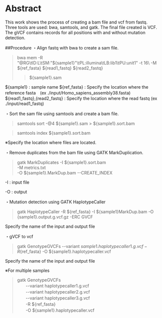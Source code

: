 # Abstract 
This work shows the process of creating a bam file and vcf from fastq.
Three tools are used: bwa, samtools, and gatk.
The final file created is VCF.
The gVCF contains records for all positions with and without mutation detection.

##Procedure
・Align fastq with bwa to create a sam file.
 
>bwa mem -R "@RG\tID:L\tSM:"${sample1}"\tPL:illumina\tLB:lib1\tPU:unit1" -t 16\ 
> -M ${ref_fasta}
>   ${read1_fastq} 
>   ${read2_fastq}  
>   >${sample1}.sam
 
${sample1} : sample name
${ref_fasta} : Specify the location where the reference fasta　(ex ./input/Homo_sapiens_assembly38.fasta)
${read1_fastq},{read2_fastq} : Specify the location where the read fastq (ex ./input/read1_fastq)

・Sort the sam file using samtools and create a bam file.

>samtools sort -@4 
>${sample1}.sam > ${sample1}.sort.bam
 
>samtools index ${sample1}.sort.bam
 
※Specify the location where files are located.

・Remove duplicates from the bam file using GATK MarkDuplication.
 
>gatk  MarkDuplicates   -I ${sample1}.sort.bam   
>-M metrics.txt   
>-O ${sample1}.MarkDup.bam --CREATE_INDEX

-I : input file

-O : output 


・Mutation detection using GATK HaplotypeCaller
>gatk HaplotypeCaller -R ${ref_fasta} 
>-I ${sample1}MarkDup.bam 
>-O {sample1}.output.g.vcf.gz -ERC GVCF

Specify the name of the input and output file


・gVCF to vcf
>gatk GenotypeGVCFs --variant ${sample1}.haplotypecaller1.g.vcf 
>-R　${ref_fasta} 
>-O ${sample1}.haplotypecaller.vcf

Specify the name of the input and output file

※For multiple samples

>gatk GenotypeGVCFs \
　　--variant haplotypecaller1.g.vcf \
　　--variant haplotypecaller2.g.vcf \
　　--variant haplotypecaller3.g.vcf \
　　-R ${ref_fasta} \
　　-O ${sample1}.haplotypecaller.vcf
